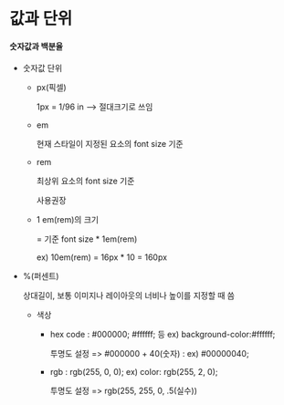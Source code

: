 # 값과 단위

#### 숫자값과 백분율

* 숫자값 단위

  * px(픽셀)

    1px = 1/96 in -->  절대크기로 쓰임

  * em

    현재 스타일이 지정된 요소의 font size 기준

  * rem

    최상위 요소의 font size 기준

    사용권장

    

  * 1 em(rem)의 크기

    = 기준 font size * 1em(rem)

    ex) 10em(rem) = 16px * 10 = 160px

    

* %(퍼센트)

  상대길이, 보통 이미지나 레이아웃의 너비나 높이를 지정할 때 씀

  * 색상
    * hex code :  \#000000; #ffffff; 등 ex) background-color:#ffffff;

      투명도 설정 => #000000 + 40(숫자) : ex) #00000040;

    * rgb :  rgb(255, 0, 0); ex) color: rgb(255, 2, 0);

      투명도 설정 => rgb(255, 255, 0, .5(실수))

